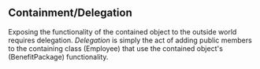 ## Containment/Delegation 

Exposing the functionality of the contained object to the outside world requires delegation. 
*Delegation* is simply the act of adding public members to the containing class (Employee) that use the contained object's (BenefitPackage) functionality.